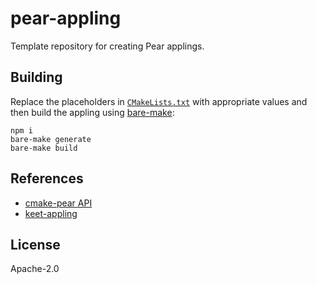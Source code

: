 # pear-appling

Template repository for creating Pear applings.

## Building

Replace the placeholders in [`CMakeLists.txt`](CMakeLists.txt) with appropriate values and then build the appling using [bare-make](https://github.com/holepunchto/bare-make):

```console
npm i
bare-make generate
bare-make build
```

## References

* [cmake-pear API](https://github.com/holepunchto/cmake-pear#api)
* [keet-appling](https://github.com/holepunchto/keet-appling/blob/main/CMakeLists.txt)

## License

Apache-2.0
